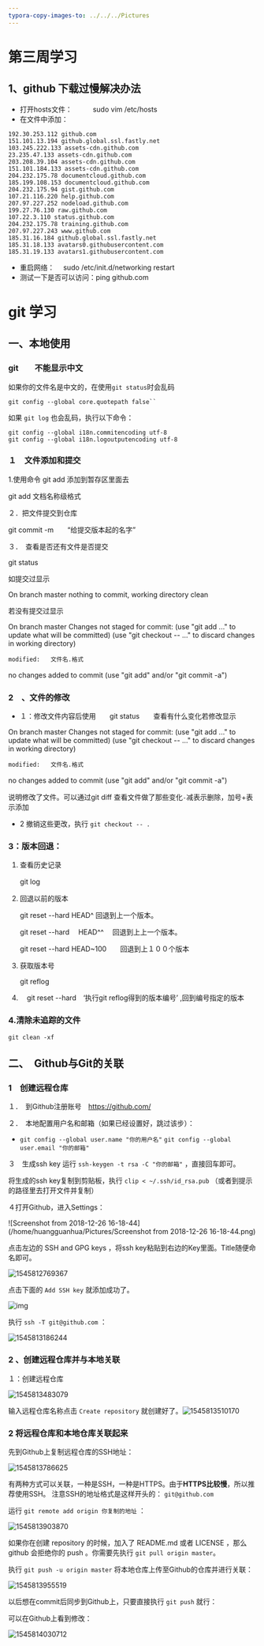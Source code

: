 ```yaml
---
typora-copy-images-to: ../../../Pictures
---
```


# 第三周学习

## 1、github 下载过慢解决办法

- 打开hosts文件：　　　sudo vim /etc/hosts
- 在文件中添加：

```
192.30.253.112 github.com
151.101.13.194 github.global.ssl.fastly.net
103.245.222.133 assets-cdn.github.com
23.235.47.133 assets-cdn.github.com
203.208.39.104 assets-cdn.github.com
151.101.184.133 assets-cdn.github.com
204.232.175.78 documentcloud.github.com
185.199.108.153 documentcloud.github.com
204.232.175.94 gist.github.com
107.21.116.220 help.github.com
207.97.227.252 nodeload.github.com
199.27.76.130 raw.github.com
107.22.3.110 status.github.com
204.232.175.78 training.github.com
207.97.227.243 www.github.com
185.31.16.184 github.global.ssl.fastly.net
185.31.18.133 avatars0.githubusercontent.com
185.31.19.133 avatars1.githubusercontent.com
```

- 重启网络：　 sudo /etc/init.d/networking restart 
- 测试一下是否可以访问：ping github.com



# git 学习

## 一、本地使用

### git　　不能显示中文

如果你的文件名是中文的，在使用`git status`时会乱码

```
git config --global core.quotepath false`` 
```

如果 `git log` 也会乱码，执行以下命令：

```
git config --global i18n.commitencoding utf-8
git config --global i18n.logoutputencoding utf-8
```

### １　文件添加和提交

1.使用命令 git add  添加到暂存区里面去

 git add  文档名称级格式

２．把文件提交到仓库

 git commit -m　　“给提交版本起的名字”

３．　查看是否还有文件是否提交

git status

如提交过显示

On branch master
nothing to commit, working directory clean

若没有提交过显示

On branch master
Changes not staged for commit:
  (use "git add <file>..." to update what will be committed)
  (use "git checkout -- <file>..." to discard changes in working directory)

	modified:   文件名.格式

no changes added to commit (use "git add" and/or "git commit -a")　

### 2　、文件的修改

- １：修改文件内容后使用　　git status　　查看有什么变化若修改显示

On branch master
Changes not staged for commit:
  (use "git add <file>..." to update what will be committed)
  (use "git checkout -- <file>..." to discard changes in working directory)

```
modified:   文件名.格式
```

no changes added to commit (use "git add" and/or "git commit -a")　

说明修改了文件。可以通过git  diff 查看文件做了那些变化`-`减表示删除，加号+表示添加

- 2 撤销这些更改，执行 `git checkout -- .`

### 3：版本回退：

1. 查看历史记录

   git log　　

2. 回退以前的版本

   git reset --hard HEAD^    回退到上一个版本。

   git reset --hard 　HEAD^^ 　回退到上上一个版本。

   git reset --hard HEAD~100　　回退到上１００个版本

3. 获取版本号

   git reflog

4. 　git reset --hard　‘执行git reflog得到的版本编号’  ,回到编号指定的版本

### 4.清除未追踪的文件

```
git clean -xf
```

## 二、　Github与Git的关联

### 1　创建远程仓库

１．　到Github注册账号　https://github.com/

２．　本地配置用户名和邮箱（如果已经设置好，跳过该步）：

- `git config --global user.name "你的用户名"`
  `git config --global user.email "你的邮箱"`

３　生成ssh key
运行 `ssh-keygen -t rsa -C "你的邮箱"` ，直接回车即可。

将生成的ssh key复制到剪贴板，执行 `clip < ~/.ssh/id_rsa.pub` （或者到提示的路径里去打开文件并复制）

４打开Github，进入Settings：

![Screenshot from 2018-12-26 16-18-44](/home/huangguanhua/Pictures/Screenshot from 2018-12-26 16-18-44.png)





点击左边的 SSH and GPG keys ，将ssh key粘贴到右边的Key里面。Title随便命名即可。

![1545812769367](/home/huangguanhua/Pictures/1545812769367.png)

点击下面的 `Add SSH key` 就添加成功了。

![img](https://images2015.cnblogs.com/blog/809218/201606/809218-20160604214714492-1086473957.png)

执行 `ssh -T git@github.com` ：

![1545813186244](/home/huangguanhua/Pictures/1545813186244.png)





### 2  、创建远程仓库并与本地关联

１：创建远程仓库

![1545813483079](/home/huangguanhua/Pictures/1545813483079.png)

 输入远程仓库名称点击 `Create repository` 就创建好了。![1545813510170](/home/huangguanhua/Pictures/1545813510170.png)

### 2 将远程仓库和本地仓库关联起来

先到Github上复制远程仓库的SSH地址：

![1545813786625](/home/huangguanhua/Pictures/1545813786625.png)



有两种方式可以关联，一种是SSH，一种是HTTPS。由于**HTTPS比较慢**，所以推荐使用SSH。
注意SSH的地址格式是这样开头的： `git@github.com`

运行 `git remote add origin 你复制的地址` ：

![1545813903870](/home/huangguanhua/Pictures/1545813903870.png)

如果你在创建 repository 的时候，加入了 README.md 或者 LICENSE ，那么 github 会拒绝你的 push 。你需要先执行 `git pull origin master`。

执行 `git push -u origin master` 将本地仓库上传至Github的仓库并进行关联：

![1545813955519](/home/huangguanhua/Pictures/1545813955519.png)

以后想在commit后同步到Github上，只要直接执行 `git push` 就行：

可以在Github上看到修改：

![1545814030712](/home/huangguanhua/Pictures/1545814030712.png)

